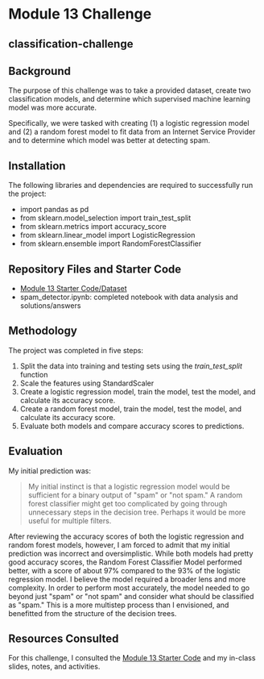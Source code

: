 # Module 13 Challenge
## classification-challenge


## Background




The purpose of this challenge was to take a provided dataset, create two classification models, and determine which supervised machine learning model was more accurate.


Specifically, we were tasked with creating (1) a logistic regression model and (2) a random forest model to fit data from an Internet Service Provider and to determine which model was better at detecting spam.


## Installation




The following libraries and dependencies are required to successfully run the project:
- import pandas as pd
- from sklearn.model_selection import train_test_split
- from sklearn.metrics import accuracy_score
- from sklearn.linear_model import LogisticRegression
- from sklearn.ensemble import RandomForestClassifier




## Repository Files and Starter Code
- [Module 13 Starter Code/Dataset](https://static.bc-edx.com/ai/ail-v-1-0/m13/challenge/spam-data.csv)
- spam_detector.ipynb: completed notebook with data analysis and solutions/answers




## Methodology
The project was completed in five steps:
1. Split the data into training and testing sets using the *train_test_split* function
2. Scale the features using StandardScaler
3. Create a logistic regression model, train the model, test the model, and calculate its accuracy score. 
4. Create a random forest model, train the model, test the model, and calculate its accuracy score.
5. Evaluate both models and compare accuracy scores to predictions.




## Evaluation


My initial prediction was:


> My initial instinct is that a logistic regression model would be sufficient for a binary output of "spam" or "not spam." A random forest classifier might get too complicated by going through unnecessary steps in the decision tree. Perhaps it would be more useful for multiple filters.


After reviewing the accuracy scores of both the logistic regression and random forest models, however, I am forced to admit that my initial prediction was incorrect and oversimplistic. While both models had pretty good accuracy scores, the Random Forest Classifier Model performed better, with a score of about 97% compared to the 93% of the logistic regression model. I believe the model required a broader lens and more complexity. In order to perform most accurately, the model needed to go beyond just "spam" or "not spam" and consider what should be classified as "spam." This is a more multistep process than I envisioned, and benefitted from the structure of the decision trees.






## Resources Consulted
For this challenge, I consulted the [Module 13 Starter Code](https://static.bc-edx.com/ai/ail-v-1-0/m13/challenge/spam-data.csv) and my in-class slides, notes, and activities.

